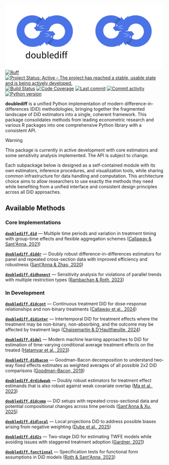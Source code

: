 <img src="docs/source/_static/doublediff-light.png#gh-light-mode-only" width="250" align="left" alt="doublediff logo"></img>
<img src="docs/source/_static/doublediff-dark.png#gh-dark-mode-only" width="250" align="left" alt="doublediff logo"></img>

[![Ruff](https://img.shields.io/endpoint?url=https://raw.githubusercontent.com/astral-sh/ruff/main/assets/badge/v2.json)](https://github.com/astral-sh/ruff)
[![Project Status: Active – The project has reached a stable, usable state and is being actively developed.](https://www.repostatus.org/badges/latest/active.svg)](https://www.repostatus.org/#active)
[![Build Status](https://github.com/jordandeklerk/doublediff/actions/workflows/test.yml/badge.svg)](https://github.com/jordandeklerk/doublediff/actions/workflows/test.yml)
[![Code Coverage](https://codecov.io/gh/jordandeklerk/doublediff/branch/main/graph/badge.svg)](https://codecov.io/gh/jordandeklerk/doublediff)
[![Last commit](https://img.shields.io/github/last-commit/jordandeklerk/doublediff)](https://github.com/jordandeklerk/doublediff/graphs/commit-activity)
[![Commit activity](https://img.shields.io/github/commit-activity/m/jordandeklerk/doublediff)](https://github.com/jordandeklerk/doublediff/graphs/commit-activity)
[![Python version](https://img.shields.io/badge/3.10%20%7C%203.11%20%7C%203.12%20%7C%203.13-blue?logo=python&logoColor=white)](https://www.python.org/)


__doublediff__ is a unified Python implementation of modern difference-in-differences (DiD) methodologies, bringing together the fragmented landscape of DiD estimators into a single, coherent framework. This package consolidates methods from leading econometric research and various R packages into one comprehensive Python library with a consistent API.

> [!WARNING]
> This package is currently in active development with core estimators and some sensitivity analysis implemented. The API is subject to change.

Each subpackage below is designed as a self-contained module with its own estimators, inference procedures, and visualization tools, while sharing common infrastructure for data handling and computation. This architecture choice aims to allow researchers to use exactly the methods they need while benefiting from a unified interface and consistent design principles across all DiD approaches.

## Available Methods

### Core Implementations

**[`doublediff.did`](https://github.com/jordandeklerk/doublediff/tree/main/doublediff/did)** — Multiple time periods and variation in treatment timing with group-time effects and flexible aggregation schemes ([Callaway & Sant'Anna, 2021](https://arxiv.org/pdf/1803.09015))

**[`doublediff.diddr`](https://github.com/jordandeklerk/doublediff/tree/main/doublediff/diddr)** — Doubly robust difference-in-differences estimators for panel and repeated cross-section data with improved efficiency and robustness ([Sant'Anna & Zhao, 2020](https://arxiv.org/pdf/1812.01723))

**[`doublediff.didhonest`](https://github.com/jordandeklerk/doublediff/tree/main/doublediff/didhonest)** — Sensitivity analysis for violations of parallel trends with multiple restriction types ([Rambachan & Roth, 2023](https://academic.oup.com/restud/article-abstract/90/5/2555/7039335?redirectedFrom=fulltext))

### In Development

**[`doublediff.didcont`](https://github.com/jordandeklerk/doublediff/tree/main/doublediff/didcont)** — Continuous treatment DiD for dose-response relationships and non-binary treatments ([Callaway et al., 2024](https://arxiv.org/pdf/2107.02637))

**[`doublediff.didinter`](https://github.com/jordandeklerk/doublediff/tree/main/doublediff/didinter)** — Intertemporal DiD for treatment effects where the treatment may be non-binary, non-absorbing, and the outcome may be affected by treatment lags ([Chaisemartin & D'Haultfœuille, 2024](https://arxiv.org/pdf/2007.04267))

**[`doublediff.didml`](https://github.com/jordandeklerk/doublediff/tree/main/doublediff/didml)** — Modern machine learning approaches to DiD for estimation of time-varying conditional average treatment effects on the treated ([Hatamyar et al., 2023](https://arxiv.org/pdf/2310.11962))

**[`doublediff.didbacon`](https://github.com/jordandeklerk/doublediff/tree/main/doublediff/didbacon)** — Goodman-Bacon decomposition to understand two-way fixed effects estimates as weighted averages of all possible 2x2 DiD comparisons ([Goodman-Bacon, 2019](https://cdn.vanderbilt.edu/vu-my/wp-content/uploads/sites/2318/2019/07/29170757/ddtiming_7_29_2019.pdf))

**[`doublediff.drdidweak`](https://github.com/jordandeklerk/doublediff/tree/main/doublediff/drdidweak)** — Doubly robust estimators for treatment effect estimands that is also robust against weak covariate overlap ([Ma et al., 2023](https://arxiv.org/pdf/2304.08974))

**[`doublediff.didcomp`](https://github.com/jordandeklerk/doublediff/tree/main/doublediff/didcomp)** — DiD setups with repeated cross-sectional data and potential compositional changes across time periods ([Sant'Anna & Xu, 2025](https://arxiv.org/pdf/2304.13925))

**[`doublediff.didlocal`](https://github.com/jordandeklerk/doublediff/tree/main/doublediff/didlocal)** — Local projections DiD to address possible biases arising from negative weighting ([Dube et al., 2025](https://www.nber.org/system/files/working_papers/w31184/w31184.pdf))

**[`doublediff.did2s`](https://github.com/jordandeklerk/doublediff/tree/main/doublediff/did2s)** — Two-stage DiD for estimating TWFE models while avoiding issues with staggered treatment adoption ([Gardner, 2021](https://jrgcmu.github.io/2sdd_current.pdf))

**[`doublediff.functional`](https://github.com/jordandeklerk/doublediff/tree/main/doublediff/functional)** — Specification tests for functional form assumptions in DiD models ([Roth & Sant'Anna, 2023](https://arxiv.org/pdf/2010.04814))
